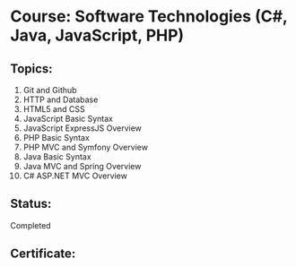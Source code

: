 # Course: Software Technologies (C#, Java, JavaScript, PHP)

## Topics:
01. Git and Github
02. HTTP and Database
03. HTML5 and CSS
04. JavaScript Basic Syntax
05. JavaScript ExpressJS Overview
06. PHP Basic Syntax
07. PHP MVC and Symfony Overview
08. Java Basic Syntax
09. Java MVC and Spring Overview
10. C# ASP.NET MVC Overview

## Status:
Completed

## Certificate:


